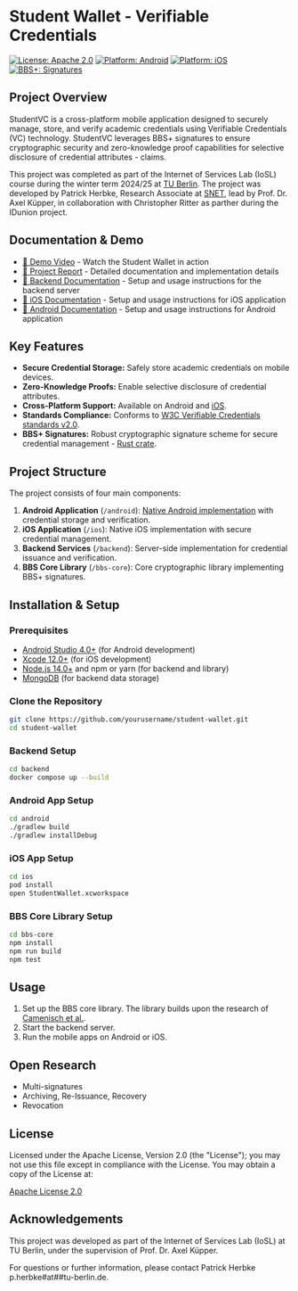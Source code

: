 # Student Wallet - Verifiable Credentials

[![License: Apache 2.0](https://img.shields.io/badge/License-Apache%202.0-blue.svg)](https://www.apache.org/licenses/LICENSE-2.0)
[![Platform: Android](https://img.shields.io/badge/Platform-Android-brightgreen.svg)](https://shields.io/)
[![Platform: iOS](https://img.shields.io/badge/Platform-iOS-lightgray.svg)](https://shields.io/)
[![BBS+: Signatures](https://img.shields.io/badge/BBS+-Signatures-orange.svg)](https://shields.io/)

## Project Overview

StudentVC is a cross-platform mobile application designed to securely manage, store, and verify academic credentials using Verifiable Credentials (VC) technology. StudentVC leverages BBS+ signatures to ensure cryptographic security and zero-knowledge proof capabilities for selective disclosure of credential attributes - claims.

This project was completed as part of the Internet of Services Lab (IoSL) course during the winter term 2024/25 at [TU Berlin]((https://www.tu.berlin/)). The project was developed by Patrick Herbke, Research Associate at [SNET](https://www.tu.berlin/snet), lead by Prof. Dr. Axel Küpper, in collaboration with Christopher Ritter as parther during the IDunion project.

## Documentation & Demo

- [📱 Demo Video](https://tubcloud.tu-berlin.de/s/NWB76D3fynL6qAB) - Watch the Student Wallet in action
- [📄 Project Report](docs/Mobile_Wallet-Final_Report.pdf) - Detailed documentation and implementation details
- [🔧 Backend Documentation](backend/README.md) - Setup and usage instructions for the backend server
- [📱 iOS Documentation](ios/README.md) - Setup and usage instructions for iOS application
- [📱 Android Documentation](android/README.md) - Setup and usage instructions for Android application

## Key Features

- **Secure Credential Storage:** Safely store academic credentials on mobile devices.
- **Zero-Knowledge Proofs:** Enable selective disclosure of credential attributes.
- **Cross-Platform Support:** Available on Android and [iOS](https://developer.apple.com/documentation/cryptokit/).
- **Standards Compliance:** Conforms to [W3C Verifiable Credentials standards v2.0](https://www.w3.org/TR/vc-data-model-2.0/).
- **BBS+ Signatures:** Robust cryptographic signature scheme for secure credential management - [Rust crate](https://docs.rs/bbs/0.4.1/bbs/).

## Project Structure

The project consists of four main components:

1. **Android Application** (`/android`): [Native Android implementation](https://developer.android.com/compose) with credential storage and verification.
2. **iOS Application** (`/ios`): Native iOS implementation with secure credential management.
3. **Backend Services** (`/backend`): Server-side implementation for credential issuance and verification.
4. **BBS Core Library** (`/bbs-core`): Core cryptographic library implementing BBS+ signatures.

## Installation & Setup

### Prerequisites

- [Android Studio 4.0+](https://android-developers.googleblog.com/2020/05/android-studio-4.html) (for Android development)
- [Xcode 12.0+](https://developer.apple.com/documentation/xcode-release-notes/xcode-12_0_1-release-notes) (for iOS development)
- [Node.js 14.0+](https://nodejs.org/en/blog/release/v14.0.0) and npm or yarn (for backend and library)
- [MongoDB](https://www.mongodb.com/) (for backend data storage)

### Clone the Repository

```bash
git clone https://github.com/yourusername/student-wallet.git
cd student-wallet
```

### Backend Setup

```bash
cd backend
docker compose up --build
```

### Android App Setup

```bash
cd android
./gradlew build
./gradlew installDebug
```

### iOS App Setup

```bash
cd ios
pod install
open StudentWallet.xcworkspace
```

### BBS Core Library Setup

```bash
cd bbs-core
npm install
npm run build
npm test
```

## Usage

1. Set up the BBS core library. The library builds upon the research of [Camenisch et al.](https://eprint.iacr.org/2016/663.pdf).
2. Start the backend server.
3. Run the mobile apps on Android or iOS.

## Open Research 
- Multi-signatures
- Archiving, Re-Issuance, Recovery
- Revocation

## License

Licensed under the Apache License, Version 2.0 (the "License"); you may not use this file except in compliance with the License. You may obtain a copy of the License at:

[Apache License 2.0](http://www.apache.org/licenses/LICENSE-2.0)

## Acknowledgements

This project was developed as part of the Internet of Services Lab (IoSL) at TU Berlin, under the supervision of Prof. Dr. Axel Küpper.

For questions or further information, please contact Patrick Herbke p.herbke#at##tu-berlin.de.
